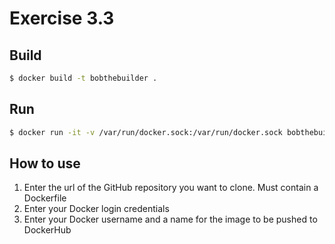 # Exercise 3.3

## Build
```bash
$ docker build -t bobthebuilder .
```

## Run
```bash
$ docker run -it -v /var/run/docker.sock:/var/run/docker.sock bobthebuilder
```

## How to use

1. Enter the url of the GitHub repository you want to clone. Must contain a Dockerfile
2. Enter your Docker login credentials
3. Enter your Docker username and a name for the image to be pushed to DockerHub
